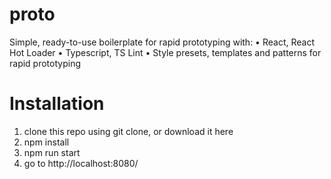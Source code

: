 
# proto
Simple, ready-to-use boilerplate for rapid prototyping with:
• React, React Hot Loader
• Typescript, TS Lint
• Style presets, templates and patterns for rapid prototyping

# Installation
1. clone this repo using git clone, or download it here
2. npm install
3. npm run start
4. go to http://localhost:8080/
